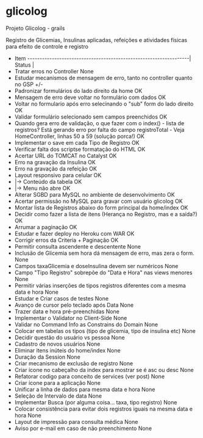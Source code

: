 # glicolog
Projeto Glicolog - grails

Registro de Glicemias, Insulinas aplicadas, refeições e atividades físicas para efeito de controle e registro


* Item ------------------------------------------------------------------| Status |
* Tratar erros no Controller                                                None
* Estudar mecanismos de mensagem de erro, tanto no controller quanto no GSP +/-
* Padronizar formulários do lado direito da home                            OK
* Mensagem de erro deve voltar no formulário com dados                      OK
* Voltar no formulario após erro selecinando o "sub" form do lado direito   OK
* Validar formulário selecionado sem campos preenchidos                     OK
* Quando gera erro de validação, o que fazer com o index() - lista de registros? Está gerando erro por falta do campo registroTotal - Veja HomeController, linhas 50 a 59 (solução porca!)                                                                                                   OK
* Implementar o save em cada Tipo de Registro                               OK
* Verificar falta dos scriptse formatação do HTML                           OK
* Acertar URL do TOMCAT no Catalyst                                         OK
* Erro na gravação da Insulina                                              OK
* Erro na gravação da refeição                                              OK
* Layout responsivo para celular                                            OK
* |-> Conteúdo da tabela                                                    OK
* |-> Menu não abre                                                         OK
* Alterar SGBD para MySQL no ambiente de desenvolvimento                    OK
* Acertar permissão no MySQL para gravar com usuário glicolog               OK
* Montar lista de Registros abaixo do form principal da home/index          OK
* Decidir como fazer a lista de itens (Herança no Registro, mas e a saída?) OK
* Arrumar a paginação                                                       OK
* Estudar e fazer deploy no Heroku com WAR                                  OK
* Corrigir erros da Criteria + Paginação                                    OK
* Permitir consulta ascendente e descentente                                None
* Inclusão de Glicemia sem hora dá mensagem de erro, mas zera o form.       None
* Campos taxaGlicemia e doseInsulina devem ser numéricos                    None
* Campo "Tipo Registro" sobrepõe do "Data e Hora" nas views menores         None
* Permitir várias inserções de tipos registros diferentes com a mesma data e hora None
* Estudar e Criar casos de testes                                           None
* Avanço de cursor pelo teclado após Data                                   None
* Trazer data e hora pré-preenchidas                                        None
* Implementar o Validator no Client-Side                                    None
* Validar no Command Info as Constrains do Domain                           None
* Colocar em tabelas os tipos (tipo de glicemia, tipo de insulina etc)      None
* Decidir questão do usuário vs pessoa                                      None
* Cadastro de novos usuários                                                None
* Eliminar itens inúteis do home/index                                      None
* Duração da Session                                                        None
* Criar mecanismo de exclusão de registro                                   None
* Criar ícone no cabeçalho da index para mostrar se é asc ou desc           None
* Refatorar codigo para conceito de services (ver post)                     None
* Criar ícone para a aplicação                                              None
* Unificar a linha de dados para mesma data e hora                          None
* Seleção de Intervalo de data                                              None
* Implementar Busca (por alguma coisa... taxa, tipo registro)               None
* Colocar consistência para evitar dois registros iguais na mesma data e hora None
* Layout de impressão para consulta médica                                  None
* Aviso por e-mail em caso de não preenchimento                             None

